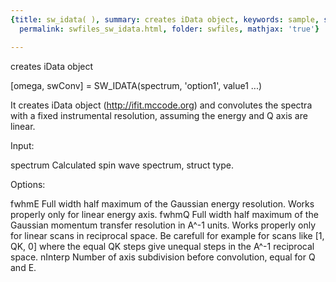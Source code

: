 ```yaml
---
{title: sw_idata( ), summary: creates iData object, keywords: sample, sidebar: sw_sidebar,
  permalink: swfiles_sw_idata.html, folder: swfiles, mathjax: 'true'}

---
```

creates iData object
 
[omega, swConv] = SW_IDATA(spectrum, 'option1', value1 ...) 
 
It creates iData object (<a href=http://ifit.mccode.org>http://ifit.mccode.org</a>) 
and convolutes the spectra with a fixed instrumental resolution, assuming
the energy and Q axis are linear.
 
Input:
 
spectrum      Calculated spin wave spectrum, struct type.
 
Options:
 
fwhmE         Full width half maximum of the Gaussian energy
              resolution. Works properly only for linear energy axis.
fwhmQ         Full width half maximum of the Gaussian momentum
              transfer resolution in A^-1 units. Works properly only
              for linear scans in reciprocal space. Be carefull for
              example for scans like [1, QK, 0] where the equal QK
              steps give unequal steps in the A^-1 reciprocal space.
nInterp       Number of axis subdivision before convolution, equal
              for Q and E.
 
